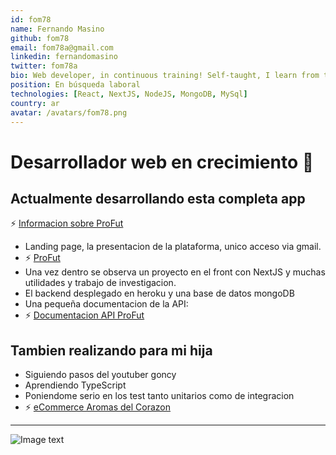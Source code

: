 ```yaml
---
id: fom78
name: Fernando Masino
github: fom78
email: fom78a@gmail.com
linkedin: fernandomasino
twitter: fom78a
bio: Web developer, in continuous training! Self-taught, I learn from the web and currently taking a course in Web Development Fullstack, on the platform codo a codo 4.0. As a web developer I do not have any experience for companies, all my lines of code were destined to the hobby. They can be seen in my projects .As a programmer of plc I have programmed Siemens automata for companies Quilmes and some work for third parties. (Technology Simatic S7 and TIA Portal) etc.
position: En búsqueda laboral
technologies: [React, NextJS, NodeJS, MongoDB, MySql]
country: ar
avatar: /avatars/fom78.png
---
```


# Desarrollador web en crecimiento 👋

## Actualmente desarrollando esta completa app

⚡ [Informacion sobre ProFut](https://github.com/fom78/profut.info)

- Landing page, la presentacion de la plataforma, unico acceso via gmail.
- ⚡ [ProFut](https://profut.vercel.app/)
- Una vez dentro se observa un proyecto en el front con NextJS y muchas utilidades y trabajo de investigacion.
- El backend desplegado en heroku y una base de datos mongoDB
- Una pequeña documentacion de la API:
- ⚡ [Documentacion API ProFut](https://profut.herokuapp.com/docs/)

## Tambien realizando para mi hija

- Siguiendo pasos del youtuber goncy 
- Aprendiendo TypeScript
- Poniendome serio en los test tanto unitarios como de integracion
- ⚡ [eCommerce Aromas del Corazon](https://aromasdelcorazon.vercel.app/)
         
---


![Image text](https://github-readme-stats.vercel.app/api?username=fom78&show_icons=true&hide_border=false)

